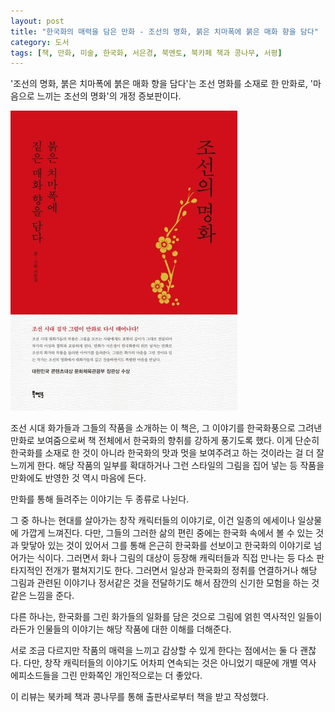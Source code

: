 ```yaml
---
layout: post
title: "한국화의 매력을 담은 만화 - 조선의 명화, 붉은 치마폭에 붉은 매화 향을 담다"
category: 도서
tags: [책, 만화, 미술, 한국화, 서은경, 북멘토, 북카페 책과 콩나무, 서평]
---
```


'조선의 명화, 붉은 치마폭에 붉은 매화 향을 담다'는
조선 명화를 소재로 한 만화로,
'마음으로 느끼는 조선의 명화'의 개정 증보판이다.

![표지](/images/masterpiece-paintings-of-joseon-comic-book-red-h480.jpg)

조선 시대 화가들과 그들의 작품을 소개하는 이 책은,
그 이야기를 한국화풍으로 그려낸 만화로 보여줌으로써
책 전체에서 한국화의 향취를 강하게 풍기도록 했다.
이게 단순히 한국화를 소재로 한 것이 아니라
한국화의 맛과 멋을 보여주려고 하는 것이라는 걸 더 잘 느끼게 한다.
해당 작품의 일부를 확대하거나 그런 스타일의 그림을 집어 넣는 등
작품을 만화에도 반영한 것 역시 마음에 든다.

만화를 통해 들려주는 이야기는 두 종류로 나뉜다.

그 중 하나는 현대를 살아가는 창작 캐릭터들의 이야기로,
이건 일종의 에세이나 일상물에 가깝게 느껴진다.
다만, 그들의 그러한 삶의 편린 중에는
한국화 속에서 볼 수 있는 것과 맞닿아 있는 것이 있어서
그를 통해 은근히 한국화를 선보이고 한국화의 이야기로 넘어가는 식이다.
그러면서 화나 그림의 대상이 등장해 캐릭터들과 직접 만나는 등 다소 판타지적인 전개가 펼쳐지기도 한다.
그러면서 일상과 한국화의 정취를 연결하거나
해당 그림과 관련된 이야기나 정서같은 것을 전달하기도 해서
잠깐의 신기한 모험을 하는 것 같은 느낌을 준다.

다른 하나는, 한국화를 그린 화가들의 일화를 담은 것으로
그림에 얽힌 역사적인 일들이라든가 인물들의 이야기는
해당 작품에 대한 이해를 더해준다.

서로 조금 다르지만 작품의 매력을 느끼고 감상할 수 있게 한다는 점에서는 둘 다 괜찮다.
다만, 창작 캐릭터들의 이야기도 어차피 연속되는 것은 아니었기 때문에
개별 역사 에피소드들을 그린 만화쪽인 개인적으로는 더 좋았다.



<div class="im im-info">
이 리뷰는 북카페 책과 콩나무를 통해 출판사로부터 책을 받고 작성했다.
</div>
